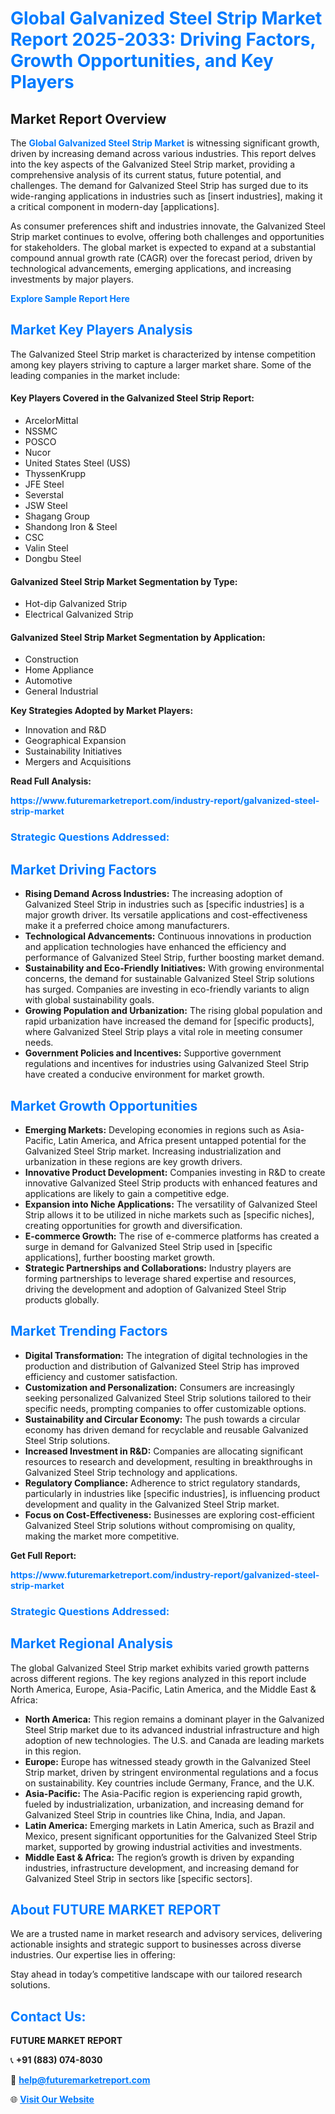 <h1 style="color: #007BFF;">Global Galvanized Steel Strip Market Report 2025-2033: Driving Factors, Growth Opportunities, and Key Players</h1>

<section id="overview">
<h2>Market Report Overview</h2>
<p>The <a href="https://www.futuremarketreport.com/industry-report/galvanized-steel-strip-market" style="color: #007BFF; text-decoration: none;"><strong>Global Galvanized Steel Strip Market</strong></a> is witnessing significant growth, driven by increasing demand across various industries. This report delves into the key aspects of the Galvanized Steel Strip market, providing a comprehensive analysis of its current status, future potential, and challenges. The demand for Galvanized Steel Strip has surged due to its wide-ranging applications in industries such as [insert industries], making it a critical component in modern-day [applications].</p>
<p>As consumer preferences shift and industries innovate, the Galvanized Steel Strip market continues to evolve, offering both challenges and opportunities for stakeholders. The global market is expected to expand at a substantial compound annual growth rate (CAGR) over the forecast period, driven by technological advancements, emerging applications, and increasing investments by major players.</p>
</section>

<section id="overview">
<p><a href="https://www.futuremarketreport.com/request-sample/reportId=90677" style="color: #007BFF; text-decoration: none;"><strong>Explore Sample Report Here</strong></a></p>
</section>

<section id="key-players">
<h2 style="color: #007BFF;">Market Key Players Analysis</h2>
<p>The Galvanized Steel Strip market is characterized by intense competition among key players striving to capture a larger market share. Some of the leading companies in the market include:</p>
<h4>Key Players Covered in the Galvanized Steel Strip Report:</h4>
<ul><li>ArcelorMittal</li><li>NSSMC</li><li>POSCO</li><li>Nucor</li><li>United States Steel (USS)</li><li>ThyssenKrupp</li><li>JFE Steel</li><li>Severstal</li><li>JSW Steel</li><li>Shagang Group</li><li>Shandong Iron &amp; Steel</li><li>CSC</li><li>Valin Steel</li><li>Dongbu Steel</li></ul>
<h4>Galvanized Steel Strip Market Segmentation by Type:</h4>
<ul><li>Hot-dip Galvanized Strip</li><li>Electrical Galvanized Strip</li></ul>

<h4>Galvanized Steel Strip Market Segmentation by Application:</h4>
<ul><li>Construction</li><li>Home Appliance</li><li>Automotive</li><li>General Industrial</li></ul>
<p><strong>Key Strategies Adopted by Market Players:</strong></p>
<ul>
<li>Innovation and R&D</li>
<li>Geographical Expansion</li>
<li>Sustainability Initiatives</li>
<li>Mergers and Acquisitions</li>
</ul>
</section>

<section>
<p><strong>Read Full Analysis: </strong></p><a href="https://www.futuremarketreport.com/industry-report/galvanized-steel-strip-market" style="color: #007BFF; text-decoration: none;"><strong>https://www.futuremarketreport.com/industry-report/galvanized-steel-strip-market</strong></a>
<h3 style="color: #007BFF;">Strategic Questions Addressed:</h3>
</section>

<section id="driving-factors">
<h2 style="color: #007BFF;">Market Driving Factors</h2>
<ul>
<li><strong>Rising Demand Across Industries:</strong> The increasing adoption of Galvanized Steel Strip in industries such as [specific industries] is a major growth driver. Its versatile applications and cost-effectiveness make it a preferred choice among manufacturers.</li>
<li><strong>Technological Advancements:</strong> Continuous innovations in production and application technologies have enhanced the efficiency and performance of Galvanized Steel Strip, further boosting market demand.</li>
<li><strong>Sustainability and Eco-Friendly Initiatives:</strong> With growing environmental concerns, the demand for sustainable Galvanized Steel Strip solutions has surged. Companies are investing in eco-friendly variants to align with global sustainability goals.</li>
<li><strong>Growing Population and Urbanization:</strong> The rising global population and rapid urbanization have increased the demand for [specific products], where Galvanized Steel Strip plays a vital role in meeting consumer needs.</li>
<li><strong>Government Policies and Incentives:</strong> Supportive government regulations and incentives for industries using Galvanized Steel Strip have created a conducive environment for market growth.</li>
</ul>
</section>

<section id="growth-opportunities">
<h2 style="color: #007BFF;">Market Growth Opportunities</h2>
<ul>
<li><strong>Emerging Markets:</strong> Developing economies in regions such as Asia-Pacific, Latin America, and Africa present untapped potential for the Galvanized Steel Strip market. Increasing industrialization and urbanization in these regions are key growth drivers.</li>
<li><strong>Innovative Product Development:</strong> Companies investing in R&D to create innovative Galvanized Steel Strip products with enhanced features and applications are likely to gain a competitive edge.</li>
<li><strong>Expansion into Niche Applications:</strong> The versatility of Galvanized Steel Strip allows it to be utilized in niche markets such as [specific niches], creating opportunities for growth and diversification.</li>
<li><strong>E-commerce Growth:</strong> The rise of e-commerce platforms has created a surge in demand for Galvanized Steel Strip used in [specific applications], further boosting market growth.</li>
<li><strong>Strategic Partnerships and Collaborations:</strong> Industry players are forming partnerships to leverage shared expertise and resources, driving the development and adoption of Galvanized Steel Strip products globally.</li>
</ul>
</section>

<section id="trending-factors">
<h2 style="color: #007BFF;">Market Trending Factors</h2>
<ul>
<li><strong>Digital Transformation:</strong> The integration of digital technologies in the production and distribution of Galvanized Steel Strip has improved efficiency and customer satisfaction.</li>
<li><strong>Customization and Personalization:</strong> Consumers are increasingly seeking personalized Galvanized Steel Strip solutions tailored to their specific needs, prompting companies to offer customizable options.</li>
<li><strong>Sustainability and Circular Economy:</strong> The push towards a circular economy has driven demand for recyclable and reusable Galvanized Steel Strip solutions.</li>
<li><strong>Increased Investment in R&D:</strong> Companies are allocating significant resources to research and development, resulting in breakthroughs in Galvanized Steel Strip technology and applications.</li>
<li><strong>Regulatory Compliance:</strong> Adherence to strict regulatory standards, particularly in industries like [specific industries], is influencing product development and quality in the Galvanized Steel Strip market.</li>
<li><strong>Focus on Cost-Effectiveness:</strong> Businesses are exploring cost-efficient Galvanized Steel Strip solutions without compromising on quality, making the market more competitive.</li>
</ul>
</section>

<section>
<p><strong>Get Full Report: </strong></p><a href="https://www.futuremarketreport.com/industry-report/galvanized-steel-strip-market" style="color: #007BFF; text-decoration: none;"><strong>https://www.futuremarketreport.com/industry-report/galvanized-steel-strip-market</strong></a>
<h3 style="color: #007BFF;">Strategic Questions Addressed:</h3>
</section>


<section id="regional-analysis">
<h2 style="color: #007BFF;">Market Regional Analysis</h2>
<p>The global Galvanized Steel Strip market exhibits varied growth patterns across different regions. The key regions analyzed in this report include North America, Europe, Asia-Pacific, Latin America, and the Middle East & Africa:</p>
<ul>
<li><strong>North America:</strong> This region remains a dominant player in the Galvanized Steel Strip market due to its advanced industrial infrastructure and high adoption of new technologies. The U.S. and Canada are leading markets in this region.</li>
<li><strong>Europe:</strong> Europe has witnessed steady growth in the Galvanized Steel Strip market, driven by stringent environmental regulations and a focus on sustainability. Key countries include Germany, France, and the U.K.</li>
<li><strong>Asia-Pacific:</strong> The Asia-Pacific region is experiencing rapid growth, fueled by industrialization, urbanization, and increasing demand for Galvanized Steel Strip in countries like China, India, and Japan.</li>
<li><strong>Latin America:</strong> Emerging markets in Latin America, such as Brazil and Mexico, present significant opportunities for the Galvanized Steel Strip market, supported by growing industrial activities and investments.</li>
<li><strong>Middle East & Africa:</strong> The region’s growth is driven by expanding industries, infrastructure development, and increasing demand for Galvanized Steel Strip in sectors like [specific sectors].</li>
</ul>
</section>

<footer>
<h2 style="color: #007BFF;">About FUTURE MARKET REPORT</h2>
<p>We are a trusted name in market research and advisory services, delivering actionable insights and strategic support to businesses across diverse industries. Our expertise lies in offering:</p>

<p>Stay ahead in today’s competitive landscape with our tailored research solutions.</p>

<h2 style="color: #007BFF;">Contact Us:</h2>
<p><strong>FUTURE MARKET REPORT</strong></p>
<p>📞 <strong>+91 (883) 074-8030</strong></p>
<p>📧 <strong><a href="mailto:help@futuremarketreport.com" style="color: #007BFF;">help@futuremarketreport.com</a></strong></p>
<p>🌐 <strong><a href="https://www.futuremarketreport.com/" style="color: #007BFF;">Visit Our Website</a></strong></p>
</footer>